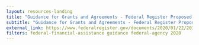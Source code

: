 ```yaml
---
layout: resources-landing
title: "Guidance for Grants and Agreements - Federal Register Proposed Rule"
subtitle: "Guidance for Grants and Agreements - Federal Register Proposed Rule"
external_link: https://www.federalregister.gov/documents/2020/01/22/2019-28524/guidance-for-grants-and-agreements#open-comment
filters: federal-financial-assistance guidance federal-agency 2020
---
```

